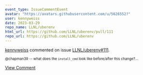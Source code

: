 ```yaml
---
event_type: IssueCommentEvent
avatar: "https://avatars.githubusercontent.com/u/5626552?"
user: kennyweiss
date: 2023-03-29
repo_name: LLNL/uberenv
html_url: https://github.com/LLNL/uberenv/pull/111
repo_url: https://github.com/LLNL/uberenv
---
```


<a href='https://github.com/kennyweiss' target='_blank'>kennyweiss</a> commented on issue <a href='https://github.com/LLNL/uberenv/pull/111' target='_blank'>LLNL/uberenv#111</a>.

<small>@chapman39 -- what does the `install_cmd` look like before/after this change?...</small>

<a href='https://github.com/LLNL/uberenv/pull/111' target='_blank'>View Comment</a>